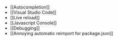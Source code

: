 - [[Autocompletion]]
- [[Visual Studio Code]]
- [[Live reload]]
- [[Javascript Console]]
- [[Debugging]]
- [[Annoying automatic reimport for package.json]]